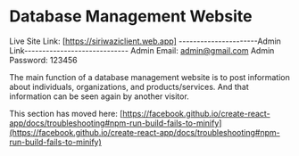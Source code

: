 # Database Management Website
Live Site Link: [https://siriwaziclient.web.app]
----------------------Admin Link-----------------------------
Admin Email: admin@gmail.com
Admin Password: 123456

The main function of a database management website is to post information about individuals, organizations, and products/services. And that information can be seen again by another visitor. 




This section has moved here: [https://facebook.github.io/create-react-app/docs/troubleshooting#npm-run-build-fails-to-minify](https://facebook.github.io/create-react-app/docs/troubleshooting#npm-run-build-fails-to-minify)
